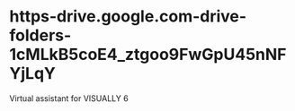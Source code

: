 # https-drive.google.com-drive-folders-1cMLkB5coE4_ztgoo9FwGpU45nNFYjLqY
Virtual assistant for VISUALLY 6
